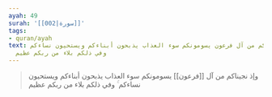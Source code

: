 ```yaml
---
ayah: 49
surah: '[[002|سورة]]'
tags:
- quran/ayah
text: وإذ نجيناكم من آل فرعون يسومونكم سوء العذاب يذبحون أبناءكم ويستحيون نساءكم ۚ
  وفي ذلكم بلاء من ربكم عظيم
---
```

> وإذ نجيناكم من آل [[فرعون]] يسومونكم سوء العذاب يذبحون أبناءكم ويستحيون نساءكم ۚ وفي ذلكم بلاء من ربكم عظيم
